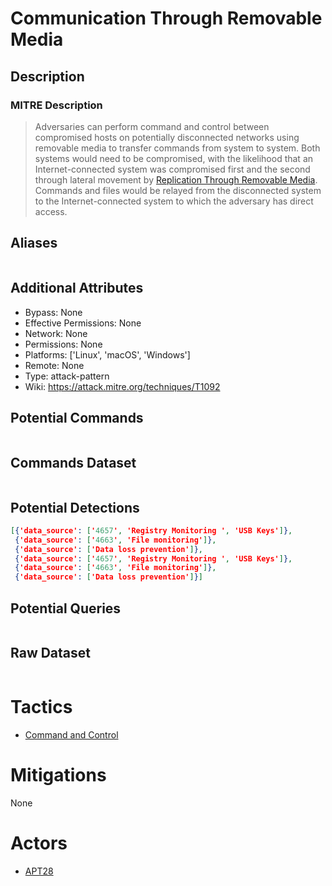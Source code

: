 
# Communication Through Removable Media

## Description

### MITRE Description

> Adversaries can perform command and control between compromised hosts on potentially disconnected networks using removable media to transfer commands from system to system. Both systems would need to be compromised, with the likelihood that an Internet-connected system was compromised first and the second through lateral movement by [Replication Through Removable Media](https://attack.mitre.org/techniques/T1091). Commands and files would be relayed from the disconnected system to the Internet-connected system to which the adversary has direct access.

## Aliases

```

```

## Additional Attributes

* Bypass: None
* Effective Permissions: None
* Network: None
* Permissions: None
* Platforms: ['Linux', 'macOS', 'Windows']
* Remote: None
* Type: attack-pattern
* Wiki: https://attack.mitre.org/techniques/T1092

## Potential Commands

```

```

## Commands Dataset

```

```

## Potential Detections

```json
[{'data_source': ['4657', 'Registry Monitoring ', 'USB Keys']},
 {'data_source': ['4663', 'File monitoring']},
 {'data_source': ['Data loss prevention']},
 {'data_source': ['4657', 'Registry Monitoring ', 'USB Keys']},
 {'data_source': ['4663', 'File monitoring']},
 {'data_source': ['Data loss prevention']}]
```

## Potential Queries

```json

```

## Raw Dataset

```json

```

# Tactics


* [Command and Control](../tactics/Command-and-Control.md)


# Mitigations

None

# Actors


* [APT28](../actors/APT28.md)

